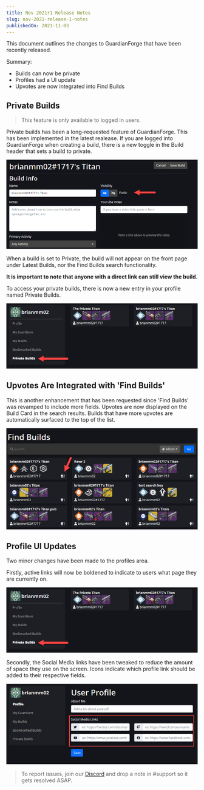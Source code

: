 ```yaml
---
title: Nov 2021r1 Release Notes
slug: nov-2021-release-1-notes
publishedOn: 2021-11-03
---
```


This document outlines the changes to GuardianForge that have been recently released.

Summary:

- Builds can now be private
- Profiles had a UI update
- Upvotes are now integrated into Find Builds

## Private Builds

> This feature is only available to logged in users.

Private builds has been a long-requested feature of GuardianForge. This has been implemented in the latest realease. If you are logged into GuardianForge when creating a build, there is a new toggle in the Build header that sets a build to private.

![../images/Snag_680deda1.png](../images/Snag_680deda1.png)

When a build is set to Private, the build will not appear on the front page under Latest Builds, nor the Find Builds search functionality.

**It is important to note that anyone with a direct link can still view the build.**

To access your private builds, there is now a new entry in your profile named Private Builds.

![../images/Snag_680f96ec.png](../images/Snag_680f96ec.png)

## Upvotes Are Integrated with 'Find Builds'

This is another enhancement that has been requested since 'Find Builds' was revamped to include more fields. Upvotes are now displayed on the Build Card in the search results. Builds that have more upvotes are automatically surfaced to the top of the list.

![../images/Snag_681350b8.png](../images/Snag_681350b8.png)

## Profile UI Updates

Two minor changes have been made to the profiles area.

Firstly, active links will now be boldened to indicate to users what page they are currently on.

![../images/Snag_680f96ec.png](../images/Snag_680f96ec.png)

Secondly, the Social Media links have been tweaked to reduce the amount of space they use on the screen. Icons indicate which profile link should be added to their respective fields.

![../images/Snag_6811a46f.png](../images/Snag_6811a46f.png)

>To report issues, join our [Discord](https://discord.gg/tctVKqXG6g) and drop a note in #support so it gets resolved ASAP.

